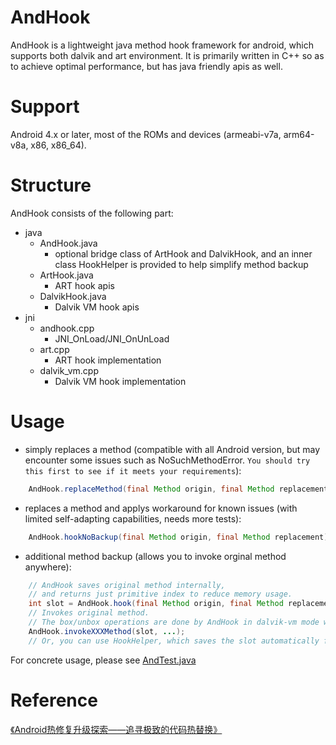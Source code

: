 # AndHook
AndHook is a lightweight java method hook framework for android, which supports both dalvik and art environment. It is primarily written in C++ so as to achieve optimal performance, but has java friendly apis as well.  

# Support
Android 4.x or later, most of the ROMs and devices (armeabi-v7a, arm64-v8a, x86, x86_64).

# Structure
AndHook consists of the following part:  
- java
	- AndHook.java    
		- optional bridge class of ArtHook and DalvikHook, and an inner class HookHelper is provided to help simplify method backup
	- ArtHook.java    
		- ART hook apis
	- DalvikHook.java    
		- Dalvik VM hook apis  
- jni
	- andhook.cpp    
		- JNI_OnLoad/JNI_OnUnLoad
	- art.cpp    
		- ART hook implementation
	- dalvik_vm.cpp    
		- Dalvik VM hook implementation 

# Usage
- simply replaces a method (compatible with all Android version, but may encounter some issues such as NoSuchMethodError. `You should try this first to see if it meets your requirements`):
```java
	AndHook.replaceMethod(final Method origin, final Method replacement);
```
- replaces a method and applys workaround for known issues (with limited self-adapting capabilities, needs more tests):
```java
	AndHook.hookNoBackup(final Method origin, final Method replacement);
```
- additional method backup (allows you to invoke orginal method anywhere):
```java
	// AndHook saves original method internally, 
	// and returns just primitive index to reduce memory usage.
	int slot = AndHook.hook(final Method origin, final Method replacement);
	// Invokes original method. 
	// The box/unbox operations are done by AndHook in dalvik-vm mode while JVM in art mode.
	AndHook.invokeXXXMethod(slot, ...);
	// Or, you can use HookHelper, which saves the slot automatically for you.
```
For concrete usage, please see [AndTest.java](https://raw.githubusercontent.com/rrrfff/AndHook/master/java/test/src/apk/andhook/test/AndTest.java)

# Reference
[《Android热修复升级探索——追寻极致的代码热替换》](https://yq.aliyun.com/articles/74598)
